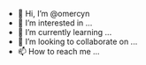 - 👋 Hi, I’m @omercyn
- 👀 I’m interested in ...
- 🌱 I’m currently learning ...
- 💞️ I’m looking to collaborate on ...
- 📫 How to reach me ...

<!---
omercyn/omercyn is a ✨ special ✨ repository because its `README.md` (this file) appears on your GitHub profile.
You can click the Preview link to take a look at your changes.
--->
